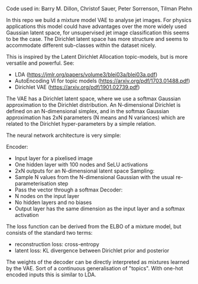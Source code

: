 Code used in:
Barry M. Dillon, Christof Sauer, Peter Sorrenson, Tilman Plehn

In this repo we build a mixture model VAE to analyse jet images.
For physics applications this model could have advantages over the more widely used Gaussian latent space, for unsupervised jet image classification this seems to be the case.
The Dirichlet latent space has more structure and seems to accommodate different sub-classes within the dataset nicely.

This is inspired by the Latent Dirichlet Allocation topic-models, but is more versatile and powerful.
See:
 - LDA (https://jmlr.org/papers/volume3/blei03a/blei03a.pdf)
 - AutoEncoding VI for topic models (https://arxiv.org/pdf/1703.01488.pdf)
 - Dirichlet VAE (https://arxiv.org/pdf/1901.02739.pdf)

The VAE has a Dirichlet latent space, where we use a softmax Gaussian approximation to the Dirichlet distribution.
An N-dimensional Dirichlet is defined on an N-dimensional simplex, and in the softmax Gaussian approximation has 2xN parameters (N means and N variances) which are related to the Dirichlet hyper-parameters by a simple relation.

The neural network architecture is very simple:

Encoder:
 - Input layer for a pixelised image
 - One hidden layer with 100 nodes and SeLU activations
 - 2xN outputs for an N-dimensional latent space
Sampling:
 - Sample N values from the N-dimensional Gaussian with the usual re-parameterisation step
 - Pass the vector through a softmax
Decoder:
 - N nodes on the input layer
 - No hidden layers and no biases
 - Output layer has the same dimension as the input layer and a softmax activation

The loss function can be derived from the ELBO of a mixture model, but consists of the standard two terms:
 - reconstruction loss: cross-entropy
 - latent loss: KL divergence between Dirichlet prior and posterior

The weights of the decoder can be directly interpreted as mixtures learned by the VAE.
Sort of a continuous generalisation of "topics".
With one-hot encoded inputs this is similar to LDA.

